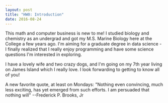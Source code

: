 ```yaml
---
layout: post
title: "HW0: Introduction"
date: 2016-08-24
---
```

<p>This math and computer business is new to me! I studied biology and chemistry as an undergrad and got my M.S. Marine 
Biology here at the College a few years ago. I'm aiming for a graduate degree in data science - I finally realized that I 
really enjoy programming and have some science questions I'm interested in exploring.</p>
<p>I have a lovely wife and two crazy dogs, and I'm going on my 7th year living on James Island which I really love. I look
forwarding to getting to know all of you!<p>
<p>A new favorite quote, at least on Mondays: "Nothing even convincing, much less exciting, has yet emerged from such efforts. I am persuaded that nothing will" --Frederick P. Brooks, Jr</p>
